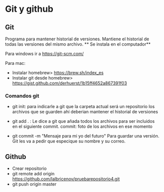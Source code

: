 # Git y github

## Git

Programa para mantener historial de versiones. Mantiene el historial de todas las versiones del mismo archivo.
** Se instala en el computador**

Para windows ir a https://git-scm.com/

Para mac:

- Instalar homebrew> https://brew.sh/index_es
- Instalar git desde homebrew> https://gist.github.com/derhuerst/1b15ff4652a867391f03

### Comandos git

- git init: para indicarle a git que la carpeta actual será un repositorio los archivos que se guarden ahí deberian mantener el historial de versiones
- git add . : Le dice a git que añada todos los archivos para ser incluidos en el siguiente commit. commit: foto de los archivos en ese momento

- git commit -m "Mensaje para mi yo del futuro"
  Para guardar una versión. Git les va a pedir que especique su nombre y su correo.

## Github

- Crear repositorio
- git remote add origin https://github.com/lalbricenov/pruebarepositorio4.git
- git push origin master